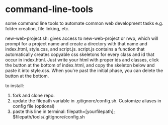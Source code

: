 # command-line-tools
some command line tools to automate common web development tasks e.g. folder creation, file linking, etc.

new-web-project.sh: gives access to new-web-project or nwp, which will prompt for a project name and create a directory with that name and index.html, style.css, and script.js. script.js contains a function that automatically creates copyable css skeletons for every class and id that occur in index.html. Just write your html with proper ids and classes, click the button at the bottom of index.html, and copy the skeleton below and paste it into style.css. When you're past the initial phase, you can delete the button at the bottom.



to install:

1. fork and clone repo.
2. update the filepath variable in .gitignore/config.sh. Customize aliases in config file (optional)
3. paste this line in terminal:
    filepath=[yourfilepath]; $filepath/tools/.gitignore/config.sh